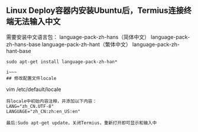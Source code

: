## Linux Deploy容器内安装Ubuntu后，Termius连接终端无法输入中文
需要安装中文语言包：
language-pack-zh-hans（简体中文）
language-pack-zh-hans-base
language-pack-zh-hant（繁体中文）
language-pack-zh-hant-base
~~~
sudo apt-get install language-pack-zh-han*

i~~~
## 修改配置文件locale
~~~
vim /etc/default/locale
~~~
将locale中初始内容注释，并添加以下内容：
LANG="zh_CN.UTF-8"
LANGUAGE="zh_CN:zh:en_US:en"

最后:Sudo apt-get update，关闭Termius，重新打开即可显示和输入中 
